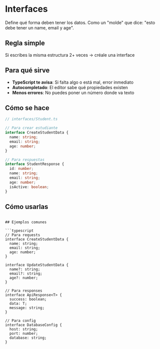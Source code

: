 # Interfaces

Define qué forma deben tener los datos. Como un "molde" que dice: "esto debe tener un name, email y age".

## Regla simple

Si escribes la misma estructura 2+ veces → créale una interface

## Para qué sirve

- **TypeScript te avisa**: Si falta algo o está mal, error inmediato
- **Autocompletado**: El editor sabe qué propiedades existen
- **Menos errores**: No puedes poner un número donde va texto

## Cómo se hace

```typescript
// interfaces/Student.ts

// Para crear estudiante
interface CreateStudentData {
  name: string;
  email: string;
  age: number;
}

// Para respuestas
interface StudentResponse {
  id: number;
  name: string;
  email: string;
  age: number;
  isActive: boolean;
}
```

## Cómo usarlas

````

## Ejemplos comunes

```typescript
// Para requests
interface CreateStudentData {
  name: string;
  email: string;
  age: number;
}

interface UpdateStudentData {
  name?: string;
  email?: string;
  age?: number;
}

// Para responses
interface ApiResponse<T> {
  success: boolean;
  data: T;
  message: string;
}

// Para config
interface DatabaseConfig {
  host: string;
  port: number;
  database: string;
}
````
